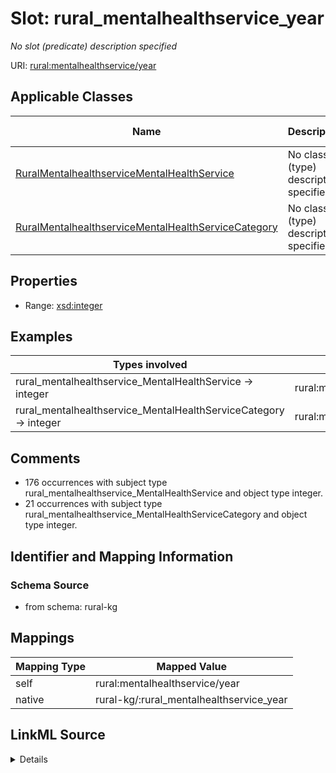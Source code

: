 

# Slot: rural_mentalhealthservice_year


_No slot (predicate) description specified_





URI: [rural:mentalhealthservice/year](http://sail.ua.edu/ruralkg/mentalhealthservice/year)



<!-- no inheritance hierarchy -->





## Applicable Classes

| Name | Description | Modifies Slot |
| --- | --- | --- |
| [RuralMentalhealthserviceMentalHealthService](../classes/RuralMentalhealthserviceMentalHealthService.md) | No class (type) description specified |  no  |
| [RuralMentalhealthserviceMentalHealthServiceCategory](../classes/RuralMentalhealthserviceMentalHealthServiceCategory.md) | No class (type) description specified |  no  |







## Properties

* Range: [xsd:integer](xsd:integer)






## Examples

| Types involved | Subject | Predicate | Object |
| --- | --- | --- | --- |
| rural_mentalhealthservice_MentalHealthService → integer | rural:mentalhealthservice/MHS_ACT | rural:mentalhealthservice/year | 2022 |
| rural_mentalhealthservice_MentalHealthServiceCategory → integer | rural:mentalhealthservice/MHSC_AGE | rural:mentalhealthservice/year | 2022 |


## Comments

* 176 occurrences with subject type rural_mentalhealthservice_MentalHealthService and object type integer.
* 21 occurrences with subject type rural_mentalhealthservice_MentalHealthServiceCategory and object type integer.

## Identifier and Mapping Information







### Schema Source


* from schema: rural-kg




## Mappings

| Mapping Type | Mapped Value |
| ---  | ---  |
| self | rural:mentalhealthservice/year |
| native | rural-kg/:rural_mentalhealthservice_year |




## LinkML Source

<details>
```yaml
name: rural_mentalhealthservice_year
description: No slot (predicate) description specified
comments:
- 176 occurrences with subject type rural_mentalhealthservice_MentalHealthService
  and object type integer.
- 21 occurrences with subject type rural_mentalhealthservice_MentalHealthServiceCategory
  and object type integer.
examples:
- description: rural_mentalhealthservice_MentalHealthService → integer
  object:
    example_object: '2022'
    example_predicate: rural:mentalhealthservice/year
    example_subject: rural:mentalhealthservice/MHS_ACT
- description: rural_mentalhealthservice_MentalHealthServiceCategory → integer
  object:
    example_object: '2022'
    example_predicate: rural:mentalhealthservice/year
    example_subject: rural:mentalhealthservice/MHSC_AGE
from_schema: rural-kg
rank: 1000
slot_uri: rural:mentalhealthservice/year
alias: rural_mentalhealthservice_year
domain_of:
- rural_mentalhealthservice_MentalHealthService
- rural_mentalhealthservice_MentalHealthServiceCategory
range: integer

```
</details>